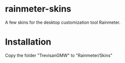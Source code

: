 # rainmeter-skins
A few skins for the desktop customization tool Rainmeter.


# Installation
Copy the folder "TrevisanGMW" to "Rainmeter/Skins"